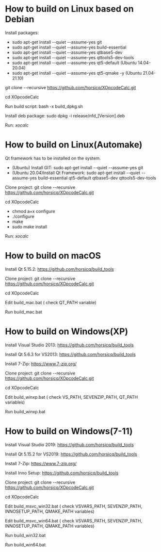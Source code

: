 How to build on Linux based on Debian
=======

Install packages:

- sudo apt-get install --quiet --assume-yes git
- sudo apt-get install --quiet --assume-yes build-essential
- sudo apt-get install --quiet --assume-yes qtbase5-dev
- sudo apt-get install --quiet --assume-yes qttools5-dev-tools
- sudo apt-get install --quiet --assume-yes qt5-default (Ubuntu 14.04-20.04)
- sudo apt-get install --quiet --assume-yes qt5-qmake -y (Ubuntu 21.04-21.10)

git clone --recursive https://github.com/horsicq/XOpcodeCalc.git

cd XOpcodeCalc

Run build script: bash -x build_dpkg.sh

Install deb package: sudo dpkg -i release/nfd_[Version].deb

Run: *xocalc*

How to build on Linux(Automake)
=======

Qt framework has to be installed on the system.

- (Ubuntu) Install GIT: sudo apt-get install --quiet --assume-yes git
- (Ubuntu 20.04)Install Qt Framework: sudo apt-get install --quiet --assume-yes build-essential qt5-default qtbase5-dev qttools5-dev-tools

Clone project: git clone --recursive https://github.com/horsicq/XOpcodeCalc.git

cd XOpcodeCalc

- chmod a+x configure
- ./configure
- make
- sudo make install

Run: *xocalc*

How to build on macOS
=======

Install Qt 5.15.2: https://github.com/horsicq/build_tools

Clone project: git clone --recursive https://github.com/horsicq/XOpcodeCalc.git

cd XOpcodeCalc

Edit build_mac.bat ( check QT_PATH variable)

Run build_mac.bat

How to build on Windows(XP)
=======

Install Visual Studio 2013: https://github.com/horsicq/build_tools

Install Qt 5.6.3 for VS2013: https://github.com/horsicq/build_tools

Install 7-Zip: https://www.7-zip.org/

Clone project: git clone --recursive https://github.com/horsicq/XOpcodeCalc.git

cd XOpcodeCalc

Edit build_winxp.bat ( check VS_PATH,  SEVENZIP_PATH, QT_PATH variables)

Run build_winxp.bat

How to build on Windows(7-11)
=======

Install Visual Studio 2019: https://github.com/horsicq/build_tools

Install Qt 5.15.2 for VS2019: https://github.com/horsicq/build_tools

Install 7-Zip: https://www.7-zip.org/

Install Inno Setup: https://github.com/horsicq/build_tools

Clone project: git clone --recursive https://github.com/horsicq/XOpcodeCalc.git

cd XOpcodeCalc

Edit build_msvc_win32.bat ( check VSVARS_PATH, SEVENZIP_PATH, INNOSETUP_PATH, QMAKE_PATH variables)

Edit build_msvc_win64.bat ( check VSVARS_PATH, SEVENZIP_PATH, INNOSETUP_PATH, QMAKE_PATH variables)

Run build_win32.bat

Run build_win64.bat
